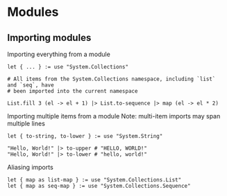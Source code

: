 # Modules

## Importing modules

Importing everything from a module

```aml
let { ... } := use "System.Collections"

# All items from the System.Collections namespace, including `list` and `seq`, have
# been imported into the current namespace

List.fill 3 (el -> el + 1) |> List.to-sequence |> map (el -> el * 2)
```

Importing multiple items from a module
Note: multi-item imports may span multiple lines

```aml
let { to-string, to-lower } := use "System.String"

"Hello, World!" |> to-upper # "HELLO, WORLD!"
"Hello, World!" |> to-lower # "hello, world!"
```

Aliasing imports

```aml
let { map as list-map } := use "System.Collections.List"
let { map as seq-map } := use "System.Collections.Sequence"
```
